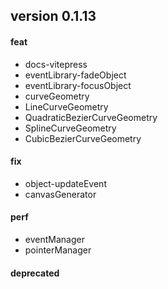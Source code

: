 ## version 0.1.13

#### feat

- docs-vitepress
- eventLibrary-fadeObject
- eventLibrary-focusObject
- curveGeometry
- LineCurveGeometry
- QuadraticBezierCurveGeometry
- SplineCurveGeometry
- CubicBezierCurveGeometry

#### fix

- object-updateEvent
- canvasGenerator

#### perf

- eventManager
- pointerManager

#### deprecated
